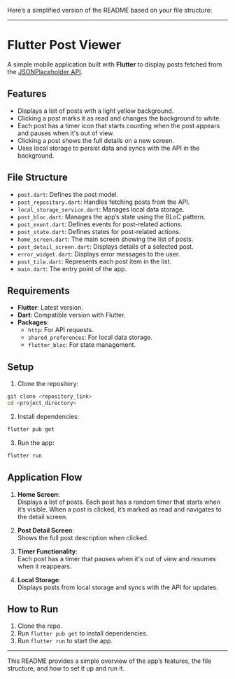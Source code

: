 Here’s a simplified version of the README based on your file structure:

---

# Flutter Post Viewer

A simple mobile application built with **Flutter** to display posts fetched from the [JSONPlaceholder API](https://jsonplaceholder.typicode.com/posts).

## Features

- Displays a list of posts with a light yellow background.
- Clicking a post marks it as read and changes the background to white.
- Each post has a timer icon that starts counting when the post appears and pauses when it's out of view.
- Clicking a post shows the full details on a new screen.
- Uses local storage to persist data and syncs with the API in the background.

## File Structure

- `post.dart`: Defines the post model.
- `post_repository.dart`: Handles fetching posts from the API.
- `local_storage_service.dart`: Manages local data storage.
- `post_bloc.dart`: Manages the app’s state using the BLoC pattern.
- `post_event.dart`: Defines events for post-related actions.
- `post_state.dart`: Defines states for post-related actions.
- `home_screen.dart`: The main screen showing the list of posts.
- `post_detail_screen.dart`: Displays details of a selected post.
- `error_widget.dart`: Displays error messages to the user.
- `post_tile.dart`: Represents each post item in the list.
- `main.dart`: The entry point of the app.

## Requirements

- **Flutter**: Latest version.
- **Dart**: Compatible version with Flutter.
- **Packages**:
    - `http`: For API requests.
    - `shared_preferences`: For local data storage.
    - `flutter_bloc`: For state management.

## Setup

1. Clone the repository:

```bash
git clone <repository_link>
cd <project_directory>
```

2. Install dependencies:

```bash
flutter pub get
```

3. Run the app:

```bash
flutter run
```

## Application Flow

1. **Home Screen**:  
   Displays a list of posts. Each post has a random timer that starts when it’s visible. When a post is clicked, it’s marked as read and navigates to the detail screen.

2. **Post Detail Screen**:  
   Shows the full post description when clicked.

3. **Timer Functionality**:  
   Each post has a timer that pauses when it's out of view and resumes when it reappears.

4. **Local Storage**:  
   Displays posts from local storage and syncs with the API for updates.

## How to Run

1. Clone the repo.
2. Run `flutter pub get` to install dependencies.
3. Run `flutter run` to start the app.

---

This README provides a simple overview of the app’s features, the file structure, and how to set it up and run it.